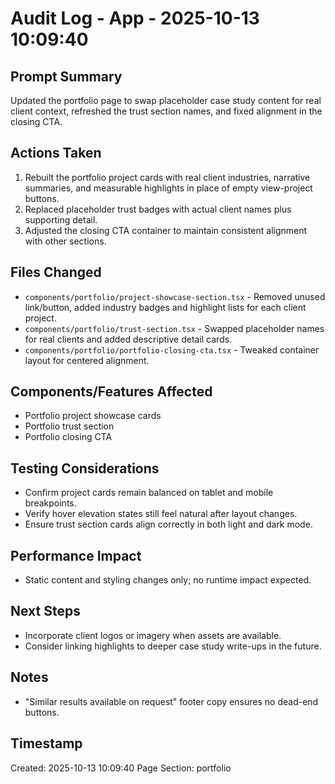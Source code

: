 # Audit Log - App - 2025-10-13 10:09:40

## Prompt Summary
Updated the portfolio page to swap placeholder case study content for real client context, refreshed the trust section names, and fixed alignment in the closing CTA.

## Actions Taken
1. Rebuilt the portfolio project cards with real client industries, narrative summaries, and measurable highlights in place of empty view-project buttons.
2. Replaced placeholder trust badges with actual client names plus supporting detail.
3. Adjusted the closing CTA container to maintain consistent alignment with other sections.

## Files Changed
- `components/portfolio/project-showcase-section.tsx` - Removed unused link/button, added industry badges and highlight lists for each client project.
- `components/portfolio/trust-section.tsx` - Swapped placeholder names for real clients and added descriptive detail cards.
- `components/portfolio/portfolio-closing-cta.tsx` - Tweaked container layout for centered alignment.

## Components/Features Affected
- Portfolio project showcase cards
- Portfolio trust section
- Portfolio closing CTA

## Testing Considerations
- Confirm project cards remain balanced on tablet and mobile breakpoints.
- Verify hover elevation states still feel natural after layout changes.
- Ensure trust section cards align correctly in both light and dark mode.

## Performance Impact
- Static content and styling changes only; no runtime impact expected.

## Next Steps
- Incorporate client logos or imagery when assets are available.
- Consider linking highlights to deeper case study write-ups in the future.

## Notes
- "Similar results available on request" footer copy ensures no dead-end buttons.

## Timestamp
Created: 2025-10-13 10:09:40
Page Section: portfolio
